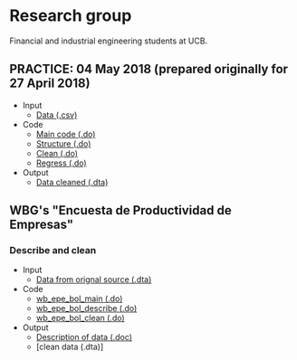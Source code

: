 # Research group
Financial and industrial engineering students at UCB.

## PRACTICE: 04 May 2018 (prepared originally for 27 April 2018)

- Input
  - [Data (.csv)](https://github.com/ergoro/re_fin_ind_ucb/blob/master/2018_04_27/t1.csv)
- Code
  - [Main code (.do)](https://github.com/ergoro/re_fin_ind_ucb/blob/master/2018_04_27/t1main.do)
  - [Structure (.do)](https://github.com/ergoro/re_fin_ind_ucb/blob/master/2018_04_27/t1structure.do)
  - [Clean (.do)](https://github.com/ergoro/re_fin_ind_ucb/blob/master/2018_04_27/t1clean.do)
  - [Regress (.do)](https://github.com/ergoro/re_fin_ind_ucb/blob/master/2018_04_27/t1regress.do)
- Output
  - [Data cleaned (.dta)](https://github.com/ergoro/re_fin_ind_ucb/blob/master/2018_04_27/t1_clean.dta)

## WBG's "Encuesta de Productividad de Empresas"

### Describe and clean
- Input
  - [Data from orignal source (.dta)](http://microdata.worldbank.org/index.php/catalog/1314/get_microdata)
- Code
  - [wb_epe_bol_main (.do)](https://github.com/ergoro/re_fin_ind_ucb/blob/master/wbg_enc_prod_emp_bol/wb_epe_bol_main.do)
  - [wb_epe_bol_describe (.do)](https://github.com/ergoro/re_fin_ind_ucb/blob/master/wbg_enc_prod_emp_bol/wb_epe_bol_describe.do)
  - [wb_epe_bol_clean (.do)](https://github.com/ergoro/re_fin_ind_ucb/blob/master/wbg_enc_prod_emp_bol/wb_epe_bol_clean.do)
- Output
  - [Description of data (.doc)](https://docs.google.com/document/d/1FhdTEOBb4qvfj4cMoX_0nh6_D1bAa84JTxhg3_N9aso/edit?usp=sharing)
  - [clean data (.dta)]
